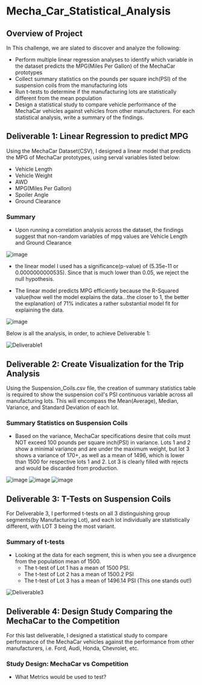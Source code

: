 # Mecha_Car_Statistical_Analysis

## Overview of Project

In This challenge, we are slated to discover and analyze the following:

  - Perform multiple linear regression analyses to identify which variable in the dataset predicts the MPG(Miles Per Gallon) of the MechaCar prototypes
  - Collect summary statistics on the pounds per square inch(PSI) of the suspension coils from the manufacturing lots
  - Run t-tests to determine if the manufacturing lots are statistically different from the mean population
  - Design a statistical study to compare vehicle performance of the MechaCar vehicles against vehicles from other manufacturers.  For each statistical analysis, write a summary of the findings.


## Deliverable 1:  Linear Regression to predict MPG

Using the MechaCar Dataset(CSV), I designed a linear model that predicts the MPG of MechaCar prototypes, using serval variables listed below:

  - Vehicle Length
  - Vehicle Weight
  - AWD
  - MPG(Miles Per Gallon)
  - Spoiler Angle
  - Ground Clearance
  
### Summary

  - Upon running a correlation analysis across the dataset, the findings suggest that non-random variables of mpg values are Vehicle Length and Ground Clearance
 
![image](https://user-images.githubusercontent.com/8845050/180059965-9a140e71-153a-4015-b3c2-02b102fcbdcf.png)

  - the linear model I used has a significance(p-value) of (5.35e-11 or 0.0000000000535).  Since that is much lower than 0.05, we reject the null hypothesis.

  - The linear model predicts MPG efficiently because the R-Squared value(how well the model explains the data...the closer to 1, the better the explanation) of 71% indicates a rather substantial model fit for explaining the data. 

![image](https://user-images.githubusercontent.com/8845050/180063170-e6886f12-f9df-4f7c-9cb4-4311acdc5e19.png)

Below is all the analysis, in order, to achieve Deliverable 1:

![Deliverable1](https://user-images.githubusercontent.com/8845050/180066173-7915dca7-53f6-4971-8367-1a85eac1eed6.PNG)

## Deliverable 2: Create Visualization for the Trip Analysis

Using the Suspension_Coils.csv file, the creation of summary statistics table is required to show the suspension coil's PSI continuous variable across all manufacturing lots.  This will encompass the Mean(Average), Median, Variance, and Standard Deviation of each lot.

### Summary Statistics on Suspension Coils

  - Based on the variance, MechaCar specifications desire that coils must NOT exceed 100 pounds per square inch(PSI) in variance.  Lots 1 and 2 show a minimal variance and are under the maximum weight, but lot 3 shows a variance of 170+, as well as a mean of 1496, which is lower than 1500 for respective lots 1 and 2.  Lot 3 is clearly filled with rejects and would be discarded from production.

![image](https://user-images.githubusercontent.com/8845050/180251836-fa326e84-1d53-4f55-8ca3-0ba3b0938862.png)
![image](https://user-images.githubusercontent.com/8845050/180252060-0d2334e1-5b67-4ce3-954e-14c2be90f7dd.png)
![image](https://user-images.githubusercontent.com/8845050/180258941-653b7376-c787-4dca-8218-9380c3e37a7f.png)

## Deliverable 3:  T-Tests on Suspension Coils

For Deliverable 3, I performed t-tests on all 3 distinguishing group segments(by Manufacturing Lot), and each lot individually are statistically different, with LOT 3 being the most variant.

### Summary of t-tests

 - Looking at the data for each segment, this is when you see a divurgence from the population mean of 1500.
    - The t-test of Lot 1 has a mean of 1500 PSI.
    - The t-test of Lot 2 has a mean of 1500.2 PSI
    - The t-test of Lot 3 has a mean of 1496.14 PSI  (This one stands out!)

![Deliverable3](https://user-images.githubusercontent.com/8845050/180263244-00b95af7-5493-48ad-bffd-5337c366c201.PNG)


## Deliverable 4: Design Study Comparing the MechaCar to the Competition

For this last deliverable, I designed a statistical study to compare performance of the MechaCar vehicles against the performance from other manufacturers, i.e. Ford, Audi, Honda, Chevrolet, etc.

### Study Design: MechaCar vs Competition

  - What Metrics would be used to test?








